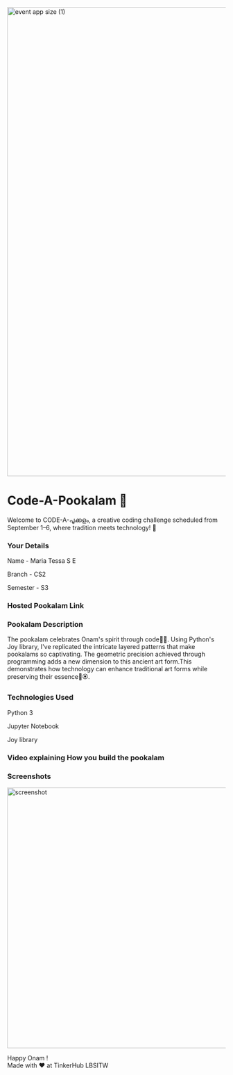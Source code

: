 <img width="1920" height="1080" alt="event app size (1)" src="https://github.com/user-attachments/assets/9c18c1de-1249-41ca-9561-1bc003606551" />

# Code-A-Pookalam 🌸

Welcome to CODE-A-പൂക്കളം, a creative coding challenge scheduled from September 1–6, where tradition meets technology! 🌼

### Your Details

Name - Maria Tessa S E

Branch - CS2

Semester - S3

### Hosted Pookalam Link

### Pookalam Description

The pookalam celebrates Onam's spirit through code🎇🌼. Using Python's Joy library, I've replicated the intricate layered patterns that make pookalams so captivating. The geometric precision achieved through programming adds a new dimension to this ancient art form.This demonstrates how technology can enhance traditional art forms while preserving their essence🌷🏵.

### Technologies Used

Python 3

Jupyter Notebook

Joy library

### Video explaining How you build the pookalam



### Screenshots

<img width="1102" height="600" alt="screenshot" src="https://github.com/user-attachments/assets/1587e85b-6dae-41b6-8763-fccfb517421e" />

Happy Onam ! <br>
Made with ❤️ at TinkerHub LBSITW
